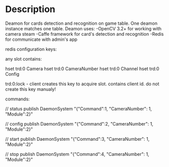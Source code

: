 # Description
Deamon for cards detection and recognition on game table. One deamon instance matches one table. Deamon uses:
-OpenCV 3.2+ for working with camera steam
-Caffe framework for card's detection and recognition
-Redis for communicate with admin's app

redis configuration keys:

any slot contains: 

hset trd:0 Camera	<url of remote camera>
hset trd:0 CameraNumber	<id of remote camera>
hset trd:0 Channel	<name of redis channel to publish recognized cards>
hset trd:0 Config	<json string of table config>

trd:0:lock		- client creates this key to acquire slot. contains client id. do not create this key manualy!


commands:

// status
publish DaemonSystem "{\"Command\":1, \"CameraNumber\": 1, \"Module\":2}"

// config
publish DaemonSystem "{\"Command\":2, \"CameraNumber\": 1, \"Module\":2}"

// start
publish DaemonSystem "{\"Command\":3, \"CameraNumber\": 1, \"Module\":2}"

// stop
publish DaemonSystem "{\"Command\":4, \"CameraNumber\": 1, \"Module\":2}"


